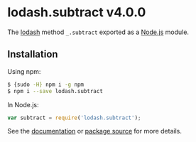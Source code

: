 # lodash.subtract v4.0.0

The [lodash](https://lodash.com/) method `_.subtract` exported as a [Node.js](https://nodejs.org/) module.

## Installation

Using npm:
```bash
$ {sudo -H} npm i -g npm
$ npm i --save lodash.subtract
```

In Node.js:
```js
var subtract = require('lodash.subtract');
```

See the [documentation](https://lodash.com/docs#subtract) or [package source](https://github.com/lodash/lodash/blob/4.0.0-npm-packages/lodash.subtract) for more details.
